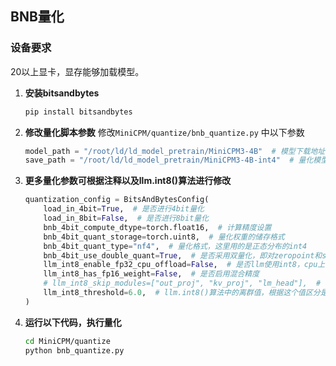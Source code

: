 
## BNB量化

### 设备要求
20以上显卡，显存能够加载模型。

1. **安装bitsandbytes**
   ```bash
   pip install bitsandbytes
   ```

2. **修改量化脚本参数**
   修改`MiniCPM/quantize/bnb_quantize.py` 中以下参数
   ```python
   model_path = "/root/ld/ld_model_pretrain/MiniCPM3-4B"  # 模型下载地址
   save_path = "/root/ld/ld_model_pretrain/MiniCPM3-4B-int4"  # 量化模型保存地址
   ```

3. **更多量化参数可根据注释以及llm.int8()算法进行修改**
   ```python
   quantization_config = BitsAndBytesConfig(
       load_in_4bit=True,  # 是否进行4bit量化
       load_in_8bit=False,  # 是否进行8bit量化
       bnb_4bit_compute_dtype=torch.float16,  # 计算精度设置
       bnb_4bit_quant_storage=torch.uint8,  # 量化权重的储存格式
       bnb_4bit_quant_type="nf4",  # 量化格式，这里用的是正态分布的int4
       bnb_4bit_use_double_quant=True,  # 是否采用双量化，即对zeropoint和scaling参数进行量化
       llm_int8_enable_fp32_cpu_offload=False,  # 是否llm使用int8，cpu上保存的参数使用fp32
       llm_int8_has_fp16_weight=False,  # 是否启用混合精度
       # llm_int8_skip_modules=["out_proj", "kv_proj", "lm_head"],  # 不进行量化的模块
       llm_int8_threshold=6.0,  # llm.int8()算法中的离群值，根据这个值区分是否进行量化
   )
   ```

4. **运行以下代码，执行量化**
   ```bash
   cd MiniCPM/quantize
   python bnb_quantize.py
   ```
